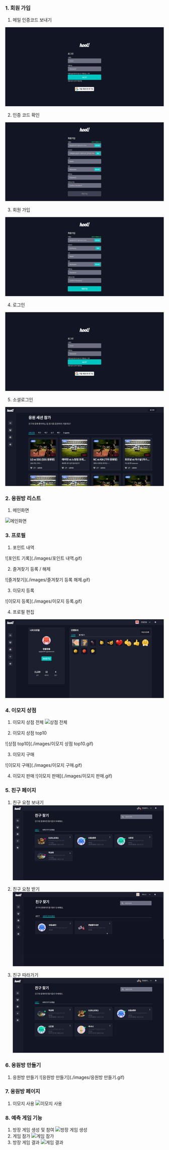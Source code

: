 ### 1. 회원 가입

1. 메일 인증코드 보내기

![메일 본인 확인](./images/sendcode.gif)

2. 인증 코드 확인

![인증 코드 확인](./images/codeverify.gif)

3. 회원 가입

![회원가입](./images/signup.gif)

4. 로그인

![로그인](./images/login.gif)

5. 소셜로그인

![소셜로그인](./images/googlelogin.gif)

### 2. 응원방 리스트
1. 메인화면

![메인화면](./images/메인화면.gif)

### 3. 프로필

1. 포인트 내역

![포인트 기록](./images/포인트 내역.gif)

2. 즐겨찾기 등록 / 해제

![즐겨찾기](./images/즐겨찾기 등록 해제.gif)

3. 이모지 등록

![이모지 등록](./images/이모지 등록.gif)

4. 프로필 편집

![프로필 편집](./images/프로필편집.gif)

### 4. 이모지 상점
1. 이모지 상점 전체
![상점 전체](./images/이모지상점전체.gif)

2. 이모지 상점 top10

![상점 top10](./images/이모지 상점 top10.gif)

3. 이모지 구매

![이모지 구매](./images/이모지 구매.gif)

4. 이모지 판매
![이모지 판매](./images/이모지 판매.gif)

### 5. 친구 페이지

1. 친구 요청 보내기
![친구요청 보내기](./images/친구요청.gif)

2. 친구 요청 받기
![친구요청 받기](./images/친구요청받기.gif)

3. 친구 따라가기
![친구요청 받기](./images/친구따라가기.gif)

### 6. 응원방 만들기
1. 응원방 만들기
![응원방 만들기](./images/응원방 만들기.gif)

### 7. 응원방 페이지
1. 이모지 사용
![이모지 사용](./images/응원방%20이모지.gif)

### 8. 예측 게임 기능
1. 방장 게임 생성 및 참여
![방장 게임 생성](./images/방장게임생성및참여.gif)
2. 게임 참가
![게임 참가](./images/게임참여.gif)
3. 방장 게임 결과
![게임 결과](./images/방장게임결과.gif)
